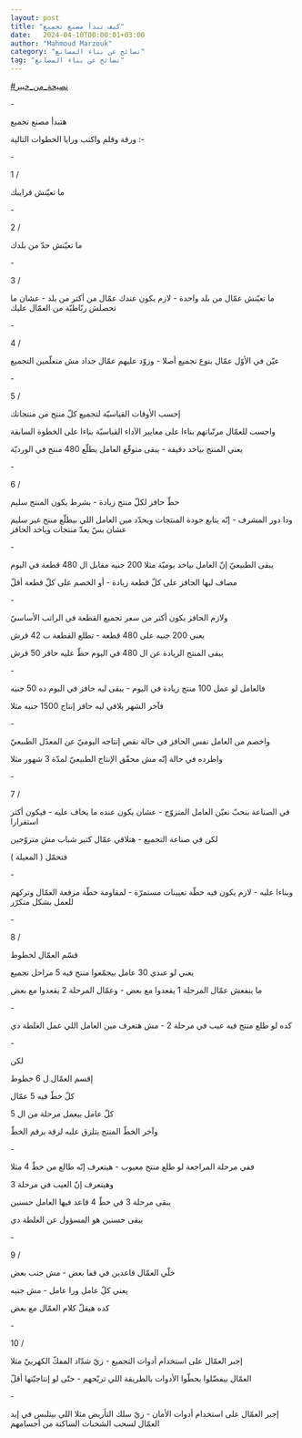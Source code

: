 ```yaml
---
layout: post
title: "كيف تبدأ مصنع تجميع"
date:   2024-04-10T00:00:01+03:00
author: "Mahmoud Marzouk"
category: "نصائح عن بناء المصانع"
tag: "نصائح عن بناء المصانع"
---
```



[<u>\#نصيحة\_من\_خبير</u>](https://www.facebook.com/hashtag/%D9%86%D8%B5%D9%8A%D8%AD%D8%A9_%D9%85%D9%86_%D8%AE%D8%A8%D9%8A%D8%B1?__eep__=6&__cft__%5b0%5d=AZW8UyTwOpdTwGWfyK4dab0oRUuf2Q1bU3dXlx1RJskN2tYMhQBlb-xYoC-Chqh9frbZQ3qMWkiMiyxUj3bTSahYTSbZYa8h83wgZHKZUH77us6h97g046sMATXqZKKoA3Dm4fwAykAyncX8OYHBdE53IR5OR1G5nGTquP-bQq5O9kfSMN9dAPL-WYnxhG0d9B8&__tn__=*NK-R)

\-

هتبدأ مصنع تجميع

ورقة وقلم واكتب ورايا الخطوات التالية :-

\-

1 /

ما تعيّنش قرايبك

\-

2 /

ما تعيّنش حدّ من بلدك

\-

3 /

ما تعيّنش عمّال من بلد واحدة - لازم يكون عندك عمّال من أكتر
من بلد - عشان ما تحصلش ربّاطيّة من العمّال عليك

\-

4 /

عيّن في الأوّل عمّال بتوع تجميع أصلا - وزوّد عليهم عمّال جداد
مش متعلّمين التجميع

\-

5 /

إحسب الأوقات القياسيّة لتجميع كلّ منتج من منتجاتك

واحسب للعمّال مرتّباتهم بناءا على معايير الآداء القياسيّة
بناءا على الخطوة السابقة

يعني المنتج بياخد دقيقة - يبقى متوقّع العامل يطلّع 480
منتج في الورديّة

\-

6 /

حطّ حافز لكلّ منتج زيادة - بشرط يكون المنتج سليم

ودا دور المشرف - إنّه يتابع جودة المنتجات ويحدّد مين
العامل اللي بيطلّع منتج غير سليم عشان بسّ يعدّ منتجات وياخد الحافز

\-

يبقى الطبيعيّ إنّ العامل بياخد يوميّة مثلا 200 جنيه مقابل
ال 480 قطعة في اليوم

مضاف ليها الحافز على كلّ قطعة زيادة - أو الخصم على كلّ
قطعة أقلّ

\-

ولازم الحافز يكون أكتر من سعر تجميع القطعة في الراتب
الأساسيّ

يعني 200 جنيه على 480 قطعة - تطلع القطعة ب 42 قرش

يبقى المنتج الزيادة عن ال 480 في اليوم حطّ عليه حافز 50
قرش

\-

فالعامل لو عمل 100 منتج زيادة في اليوم - يبقى ليه حافز
في اليوم ده 50 جنيه

فآخر الشهر يلاقي ليه حافز إنتاج 1500 جنيه مثلا

\-

واخصم من العامل نفس الحافز في حالة نقص إنتاجه اليوميّ عن
المعدّل الطبيعيّ

واطرده في حالة إنّه مش محقّق الإنتاج الطبيعيّ لمدّة 3 شهور
مثلا

\-

7 /

في الصناعة بنحبّ نعيّن العامل المتزوّج - عشان يكون عنده ما
يخاف عليه - فيكون أكثر استقرارا

لكن في صناعة التجميع - هتلاقي عمّال كتير شباب مش
متزوّجين

فتحمّل ( المعيلة )

\-

وبناءا عليه - لازم يكون فيه خطّة تعيينات مستمرّة - لمقاومة
خطّة مرقعة العمّال وتركهم للعمل بشكل متكرّر

\-

8 /

قسّم العمّال لخطوط

يعني لو عندي 30 عامل بيجمّعوا منتج فيه 5 مراحل
تجميع

ما ينفعش عمّال المرحلة 1 يقعدوا مع بعض - وعمّال المرحلة 2
يقعدوا مع بعض

\-

كده لو طلع منتج فيه عيب في مرحلة 2 - مش هتعرف مين العامل
اللي عمل الغلطة دي

\-

لكن

إقسم العمّال ل 6 خطوط

كلّ خطّ فيه 5 عمّال

كلّ عامل بيعمل مرحلة من ال 5

وآخر الخطّ المنتج يتلزق عليه لزقة برقم الخطّ

\-

ففي مرحلة المراجعة لو طلع منتج معيوب - هيتعرف إنّه طالع
من خطّ 4 مثلا

وهيتعرف إنّ العيب في مرحلة 3

يبقى مرحلة 3 في خطّ 4 قاعد فيها العامل حسنين

يبقى حسنين هو المسؤول عن الغلطة دي

\-

9 /

خلّي العمّال قاعدين في قفا بعض - مش جنب بعض

يعني كلّ عامل ورا عامل - مش جنبه

كده هيقلّ كلام العمّال مع بعض

\-

10 /

إجبر العمّال على استخدام أدوات التجميع - زيّ شدّاد المفكّ
الكهربيّ مثلا

العمّال بيفضّلوا يحطّوا الأدوات بالطريقة اللي تريّحهم - حتّى
لو إنتاجيّتها أقلّ

\-

إجبر العمّال على استخدام أدوات الأمان - زيّ سلك التأريض
مثلا اللي بيتلبس في إيد العمّال لسحب الشحنات الساكنة من أجسامهم
